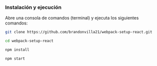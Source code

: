 ### Instalación y ejecución

Abre una consola de comandos (terminal) y ejecuta los siguientes comandos:

```sh
git clone https://github.com/brandonvilla21/webpack-setup-react.git

cd webpack-setup-react

npm install

npm start
```


